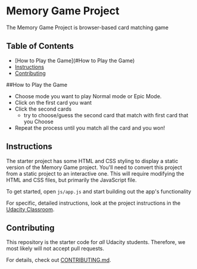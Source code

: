 # Memory Game Project

The Memory Game Project is browser-based card matching game

## Table of Contents

* [How to Play the Game](#How to Play the Game)
* [Instructions](#instructions)
* [Contributing](#contributing)

##How to Play the Game
  * Choose mode you want to play Normal mode or Epic Mode.
  * Click on the first card you want
  * Click the second cards
    * try to choose/guess the second card that match with first card that you Choose
  * Repeat the process until you match all the card and you won!
  
## Instructions

The starter project has some HTML and CSS styling to display a static version of the Memory Game project. You'll need to convert this project from a static project to an interactive one. This will require modifying the HTML and CSS files, but primarily the JavaScript file.

To get started, open `js/app.js` and start building out the app's functionality

For specific, detailed instructions, look at the project instructions in the [Udacity Classroom](https://classroom.udacity.com/me).

## Contributing

This repository is the starter code for _all_ Udacity students. Therefore, we most likely will not accept pull requests.

For details, check out [CONTRIBUTING.md](CONTRIBUTING.md).
